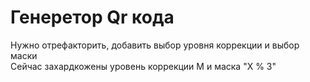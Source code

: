 <h1>Генеретор Qr кода<br></h1>
Нужно отрефакторить, добавить выбор уровня коррекции и выбор маски<br>
Сейчас захардкожены уровень коррекции M и маска "X % 3"<br>
